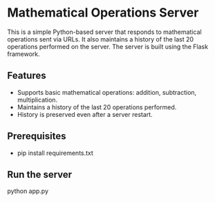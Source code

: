 # Mathematical Operations Server

This is a simple Python-based server that responds to mathematical operations sent via URLs. It also maintains a history of the last 20 operations performed on the server. The server is built using the Flask framework.

## Features

- Supports basic mathematical operations: addition, subtraction, multiplication.
- Maintains a history of the last 20 operations performed.
- History is preserved even after a server restart.

## Prerequisites

- pip install requirements.txt

## Run the server

python app.py
